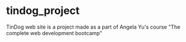 # tindog_project
TinDog web site is a project made as a part of Angela Yu's course "The complete web development bootcamp"
